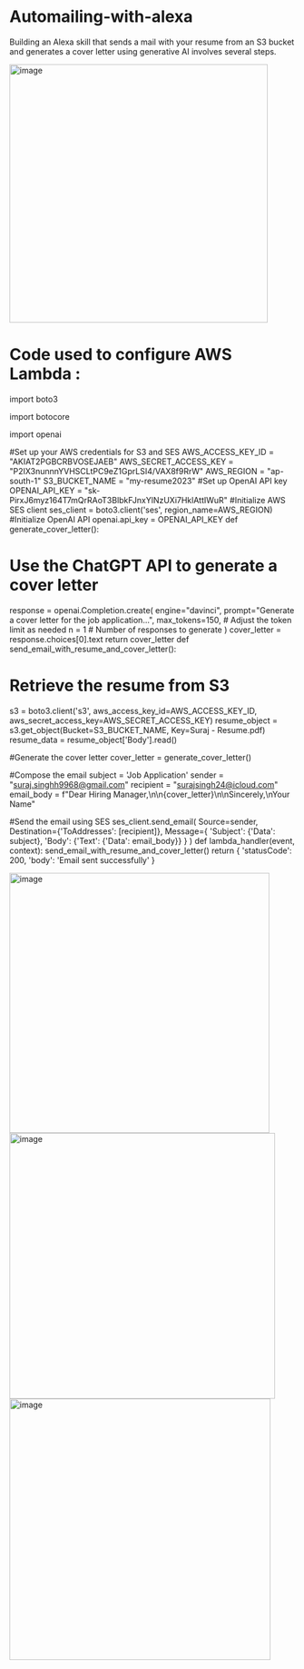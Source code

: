 # Automailing-with-alexa
Building an Alexa skill that sends a mail with your resume from an S3 bucket  and generates a cover letter using generative AI involves several steps.


<img width="455" alt="image" src="https://github.com/aadikaa/Automailing-with-alexa/assets/83490101/50e4a98b-257c-4c53-adcf-6b5a7a123980">




# Code used to configure AWS Lambda : 
import boto3

import botocore

import openai

#Set up your AWS credentials for S3 and SES
AWS_ACCESS_KEY_ID = "AKIAT2PGBCRBVOSEJAEB"
AWS_SECRET_ACCESS_KEY = "P2IX3nunnnYVHSCLtPC9eZ1GprLSI4/VAX8f9RrW"
AWS_REGION = "ap-south-1"
S3_BUCKET_NAME = "my-resume2023"
#Set up OpenAI API key
OPENAI_API_KEY = "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"
#Initialize AWS SES client
ses_client = boto3.client('ses', region_name=AWS_REGION)
#Initialize OpenAI API
openai.api_key = OPENAI_API_KEY
def generate_cover_letter():

 # Use the ChatGPT API to generate a cover letter
 response = openai.Completion.create(
 engine="davinci",
 prompt="Generate a cover letter for the job application...",
 max_tokens=150, # Adjust the token limit as needed
 n = 1 # Number of responses to generate
 )
 cover_letter = response.choices[0].text
 return cover_letter
def send_email_with_resume_and_cover_letter():

 # Retrieve the resume from S3
 s3 = boto3.client('s3', aws_access_key_id=AWS_ACCESS_KEY_ID, 
aws_secret_access_key=AWS_SECRET_ACCESS_KEY)
 resume_object = s3.get_object(Bucket=S3_BUCKET_NAME, Key=Suraj - Resume.pdf)
 resume_data = resume_object['Body'].read()
 
 #Generate the cover letter
 cover_letter = generate_cover_letter()
 
 #Compose the email
 subject = 'Job Application'
 sender = "suraj.singhh9968@gmail.com"
 recipient = "surajsingh24@icloud.com"
 email_body = f"Dear Hiring Manager,\n\n{cover_letter}\n\nSincerely,\nYour Name"
 
 #Send the email using SES
 ses_client.send_email(
 Source=sender,
 Destination={'ToAddresses': [recipient]},
 Message={
 'Subject': {'Data': subject},
 'Body': {'Text': {'Data': email_body}}
 }
 )
def lambda_handler(event, context):
 send_email_with_resume_and_cover_letter()
 return {
 'statusCode': 200,
 'body': 'Email sent successfully'
 }


 
<img width="458" alt="image" src="https://github.com/aadikaa/Automailing-with-alexa/assets/83490101/f6c00735-ecd9-4d3e-beb1-4e9eabe0b3b1">




<img width="468" alt="image" src="https://github.com/aadikaa/Automailing-with-alexa/assets/83490101/1e760ef2-1bbb-4660-a8ae-572d5c0689b5">




<img width="460" alt="image" src="https://github.com/aadikaa/Automailing-with-alexa/assets/83490101/89e36bd7-fdc3-492d-84d7-fa47a020ebd3">


